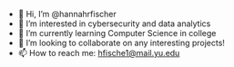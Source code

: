 - 👋 Hi, I’m @hannahrfischer
- 👀 I’m interested in cybersecurity and data analytics
- 🌱 I’m currently learning Computer Science in college
- 💞️ I’m looking to collaborate on any interesting projects!
- 📫 How to reach me: hfische1@mail.yu.edu

<!---
hannahrfischer/hannahrfischer is a ✨ special ✨ repository because its `README.md` (this file) appears on your GitHub profile.
You can click the Preview link to take a look at your changes.
--->
